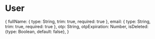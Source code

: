 # User 
{
    fullName: {
        type: String,
        trim: true,
        required: true
    },
    email: {
        type: String,
        trim: true,
        required: true
    },
    otp: String,
    otpExpiration: Number,
    isDeleted: {type: Boolean, default: false},
}